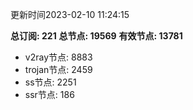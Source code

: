 更新时间2023-02-10 11:24:15

**总订阅: 221**
**总节点: 19569**
**有效节点: 13781**
- v2ray节点: 8883
- trojan节点: 2459
- ss节点: 2251
- ssr节点: 186

